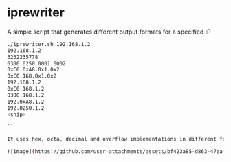 # iprewriter
A simple script that generates different output formats for a specified IP

```bash
./iprewriter.sh 192.168.1.2
192.168.1.2
3232235778
0300.0250.0001.0002
0xC0.0xA8.0x1.0x2
0xC0.168.0x1.0x2
192.168.1.2
0xC0.168.1.2
0300.168.1.2
192.0xA8.1.2
192.0250.1.2
<snip>

``

It uses hex, octa, decimal and overflow implementations in different formats. 

![image](https://github.com/user-attachments/assets/bf423a85-d863-47ea-98c4-d253f27662e2)
